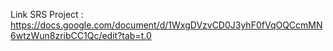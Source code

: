 Link SRS Project :
https://docs.google.com/document/d/1WxgDVzvCD0J3yhF0fVqOQCcmMN6wtzWun8zribCC1Qc/edit?tab=t.0
